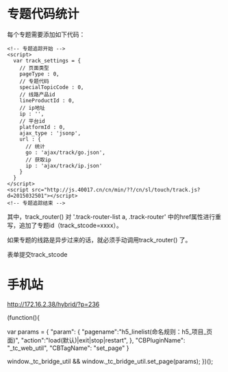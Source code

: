 # 专题代码统计

每个专题需要添加如下代码：

    <!-- 专题追踪开始 -->
    <script>
      var track_settings = {
        // 页面类型
        pageType : 0,
        // 专题代码
        specialTopicCode : 0,
        // 线路产品id
        lineProductId : 0,
        // ip地址
        ip : '',
        // 平台id
        platformId : 0,
        ajax_type : 'jsonp',
        url : {
          // 统计
          go : 'ajax/track/go.json',
          // 获取ip
          ip : 'ajax/track/ip.json'
        }
      }
    </script>
    <script src="http://js.40017.cn/cn/min/??/cn/sl/touch/track.js?d=2015032501"></script>
    <!-- 专题追踪结束 -->


其中，track_router() 对 '.track-router-list a, .track-router' 中的href属性进行重写，追加了专题id（track_stcode=xxxx）。

如果专题的线路是异步过来的话，就必须手动调用track_router() 了。


表单提交track_stcode


# 手机站

http://172.16.2.38/hybrid/?p=236

(function(){

  var params = {
    "param": {
        "pagename":"h5_linelist(命名规则：h5_项目_页面)",
        "action":"load(默认)|exit|stop|restart",
    },
    "CBPluginName": "_tc_web_util",
    "CBTagName": "set_page"
  }

  window._tc_bridge_util && window._tc_bridge_util.set_page(params);
})();
